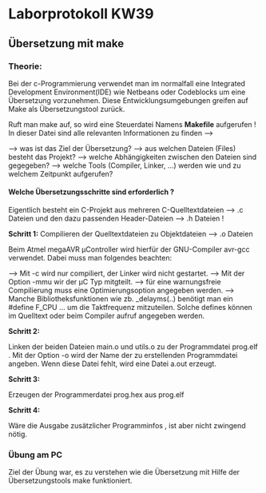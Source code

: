 # Laborprotokoll KW39
## Übersetzung mit make

### Theorie:


Bei der c-Programmierung verwendet man im normalfall eine Integrated Development Environment(IDE) 
wie Netbeans oder Codeblocks um eine Übersetzung vorzunehmen. Diese Entwicklungsumgebungen greifen 
auf Make als Übersetzungstool zurück.

Ruft man make auf, so wird eine Steuerdatei Namens  **Makefile** aufgerufen ! 
In dieser Datei sind alle relevanten Informationen zu finden -->

-->  was ist das Ziel der Übersetzung?
--> aus welchen Dateien (Files) besteht das Projekt?
--> welche Abhängigkeiten zwischen den Dateien sind gegegeben?
--> welche Tools (Compiler, Linker, ...) werden wie und zu welchem Zeitpunkt aufgerufen?

#### Welche Übersetzungsschritte sind erforderlich ?

Eigentlich besteht ein C-Projekt aus mehreren C-Quelltextdateien --> .c Dateien und den 
dazu passenden Header-Dateien --> .h Dateien !

**Schritt 1:** Compilieren der Quelltextdateien zu Objektdateien --> .o Dateien

Beim Atmel megaAVR µController wird hierfür der GNU-Compiler avr-gcc verwendet. Dabei muss
man folgendes beachten: 

--> Mit -c wird nur compiliert, der Linker wird nicht gestartet.
--> Mit der Option -mmu wir der µC Typ mitgteilt.
--> für eine warnungsfreie Compilierung muss eine Optimierungsoption angegeben werden.
--> Manche Bibliotheksfunktionen wie zb. _delayms(..) benötigt man ein #define F_CPU ...
    um die Taktfrequenz mitzuteilen. Solche defines können im Quelltext oder beim Compiler
    aufruf angegeben werden. 

**Schritt 2:**

Linken der beiden Dateien main.o und utils.o zu der Programmdatei prog.elf .
Mit der Option -o wird der  Name der zu erstellenden Programmdatei angeben. Wenn diese Datei 
fehlt, wird eine Datei a.out erzeugt.


**Schritt 3:** 

Erzeugen der Programmerdatei prog.hex aus prog.elf

**Schritt 4:**

Wäre die Ausgabe zusätzlicher Programminfos , ist aber nicht zwingend nötig.


### Übung am PC

Ziel der Übung war, es zu verstehen wie die Übersetzung mit Hilfe der Übersetzungstools make funktioniert.




   
